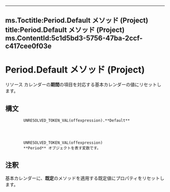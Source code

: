 

---
ms.Toctitle:Period.Default メソッド (Project)
title:Period.Default メソッド (Project)
ms.ContentId:5c1d5bd3-5756-47ba-2ccf-c417cee0f03e
---
# Period.Default メソッド (Project)




リソース カレンダーの**期間**の項目を対応する基本カレンダーの値にリセットします。

## 構文

            UNRESOLVED_TOKEN_VAL(offexpression).**Default**




            UNRESOLVED_TOKEN_VAL(offexpression)
            **Period** オブジェクトを表す変数です。



## 注釈
基本カレンダーに、**既定**のメソッドを適用する既定値にプロパティをリセットします。




